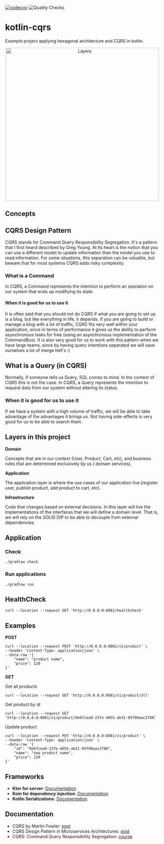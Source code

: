 [![codecov](https://codecov.io/gh/santimattius/kotlin-hexagonal-architecture/branch/master/graph/badge.svg?token=BCIWKUK8RN)](https://codecov.io/gh/santimattius/kotlin-hexagonal-architecture) ![Quality Checks](https://github.com/santimattius/kotlin-hexagonal-architecture/actions/workflows/action.yml/badge.svg)

# kotlin-cqrs

Example project applying hexagonal architecture and CQRS in kotlin.

<p align="center">
  <img width="500" src="https://github.com/santimattius/kotlin-hexagonal-architecture/blob/master/images/arch_hexa.png?raw=true" alt="Layers"/>
</p>

## Concepts

## CQRS Design Pattern

CQRS stands for Command Query Responsibility Segregation. It's a pattern that I first heard described by Greg Young. At
its heart is the notion that you can use a different model to update information than the model you use to read
information. For some situations, this separation can be valuable, but beware that for most systems CQRS adds risky
complexity.

### What is a Command

In CQRS, a Command represents the intention to perform an operation on our system that ends up modifying its state.

#### When it is good for us to use it

It is often said that you should not do CQRS if what you are going to set up is a blog, but like everything in life, it
depends.
If you are going to build or manage a blog with a lot of traffic, CQRS fits very well within your application, since in
terms of performance it gives us the ability to perform asynchronous tasks for free (using an asynchronous
implementation of the CommandBus).
It is also very good for us to work with this pattern when we have large teams, since by having query intentions
separated we will save ourselves a lot of merge hell's :)

## What is a Query (in CQRS)

Normally, if someone tells us Query, SQL comes to mind. In the context of CQRS this is not the case.
In CQRS, a Query represents the intention to request data from our system without altering its status.

### When it is good for us to use it

If we have a system with a high volume of traffic, we will be able to take advantage of the advantages it brings us.
Not having side-effects is very good for us to be able to search them.

## Layers in this project

**Domain**

Concepts that are in our context (User, Product, Cart, etc), and business rules that are determined exclusively by us (
domain services),

**Application**

The application layer is where the use cases of our application live (register user, publish product, add product to
cart, etc).

**Infrastructure**

Code that changes based on external decisions. In this layer will live the implementations of the interfaces that we
will define a domain level. That is, we will rely on the SOLID DIP to be able to decouple from external dependencies.

## Application

### Check

```shell
./gradlew check
```

### Run applications

```shell
./gradlew run
```

## HealthCheck

```shell
curl --location --request GET 'http://0.0.0.0:8081/healthcheck'
```

## Examples

**POST**

```shell
curl --location --request POST 'http://0.0.0.0:8081/v1/product' \
--header 'Content-Type: application/json' \
--data-raw '{
    "name": "product name",
    "price": 120
}'
```

**GET**

Get all products

```shell
curl --location --request GET 'http://0.0.0.0:8081/v1/product/all'
```

Get product by id

```shell
curl --location --request GET 'http://0.0.0.0:8081/v1/product/9e6fcea9-237e-4055-ab31-95f90aac2f80'
```

Update product

```shell
curl --location --request PUT 'http://0.0.0.0:8081/v1/product' \
--header 'Content-Type: application/json' \
--data-raw '{
    "id": "9e6fcea9-237e-4055-ab31-95f90aac2f80",
    "name": "new product name",
    "price": 120
}'
```

## Frameworks

- **Ktor for server**: [Documentation](https://ktor.io/)
- **Koin for dependency injection**: [Documentation](https://insert-koin.io/)
- **Kotlin Serializations**: [Documentation](https://github.com/Kotlin/kotlinx.serialization)

## Documentation
- CQRS by Martin Fowler: [post](https://martinfowler.com/bliki/CQRS.html)
- CQRS Design Pattern in Microservices Architectures: [post](https://medium.com/design-microservices-architecture-with-patterns/cqrs-design-pattern-in-microservices-architectures-5d41e359768c)
- CQRS: Command Query Responsibility Segregation: [course](https://pro.codely.com/library/cqrs-command-query-responsibility-segregation-29074/62554/path/)
